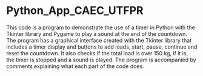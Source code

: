 # Python_App_CAEC_UTFPR
This code is a program to demonstrate the use of a timer in Python with the Tkinter library and Pygame to play a sound at the end of the countdown. The program has a graphical interface created with the Tkinter library that includes a timer display and buttons to add loads, start, pause, continue and reset the countdown. It also checks if the total load is over 150 kg, if it is, the timer is stopped and a sound is played. The program is accompanied by comments explaining what each part of the code does.

